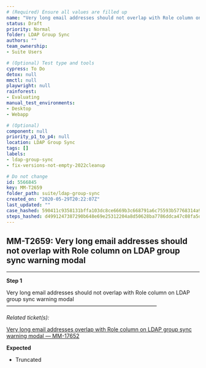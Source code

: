 ```yaml
---
# (Required) Ensure all values are filled up
name: "Very long email addresses should not overlap with Role column on LDAP group sync warning modal"
status: Draft
priority: Normal
folder: LDAP Group Sync
authors: ""
team_ownership: 
- Suite Users

# (Optional) Test type and tools
cypress: To Do
detox: null
mmctl: null
playwright: null
rainforest: 
- Evaluating
manual_test_environments: 
- Desktop
- Webapp

# (Optional)
component: null
priority_p1_to_p4: null
location: LDAP Group Sync
tags: []
labels: 
- ldap-group-sync
- fix-versions-not-empty-2022cleanup

# Do not change
id: 5566845
key: MM-T2659
folder_path: suite/ldap-group-sync
created_on: "2020-05-29T20:22:07Z"
last_updated: ""
case_hashed: 590411c9358131bffa103dc8ce6669b3c668791a6c75593b57768314a92b45208af81233c6fb41eb1894da740c7edbf8
steps_hashed: d4991247387290b648e69e25312204a8d50628ba7786ddca47c08fa5dad113d975d4bfa48d7d37eb80c87a5f084bfb3e
---
```


## MM-T2659: Very long email addresses should not overlap with Role column on LDAP group sync warning modal

---

**Step 1**

Very long email addresses should not overlap with Role column on LDAP group sync warning modal\
————————————————————————————

_Related ticket(s):_

[Very long email addresses overlap with Role column on LDAP group sync warning modal — MM-17652](https://mattermost.atlassian.net/browse/MM-17652)

**Expected**

- Truncated
